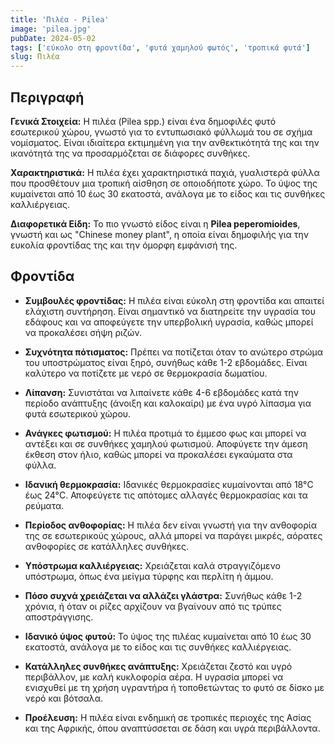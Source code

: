 ```yaml
---
title: 'Πιλέα - Pilea'
image: 'pilea.jpg'
pubDate: 2024-05-02
tags: ['εύκολο στη φροντίδα', 'φυτά χαμηλού φωτός', 'τροπικά φυτά']
slug: Πιλέα
---
```


**Περιγραφή**
----------------
**Γενικά Στοιχεία:**
Η πιλέα (Pilea spp.) είναι ένα δημοφιλές φυτό εσωτερικού χώρου, γνωστό για το εντυπωσιακό φύλλωμά του σε σχήμα νομίσματος. Είναι ιδιαίτερα εκτιμημένη για την ανθεκτικότητά της και την ικανότητά της να προσαρμόζεται σε διάφορες συνθήκες.

**Χαρακτηριστικά:**
Η πιλέα έχει χαρακτηριστικά παχιά, γυαλιστερά φύλλα που προσθέτουν μια τροπική αίσθηση σε οποιοδήποτε χώρο. Το ύψος της κυμαίνεται από 10 έως 30 εκατοστά, ανάλογα με το είδος και τις συνθήκες καλλιέργειας.

**Διαφορετικά Είδη:**
Το πιο γνωστό είδος είναι η **Pilea peperomioides**, γνωστή και ως "Chinese money plant", η οποία είναι δημοφιλής για την ευκολία φροντίδας της και την όμορφη εμφάνισή της.

**Φροντίδα**
--------------

* **Συμβουλές φροντίδας:** Η πιλέα είναι εύκολη στη φροντίδα και απαιτεί ελάχιστη συντήρηση. Είναι σημαντικό να διατηρείτε την υγρασία του εδάφους και να αποφεύγετε την υπερβολική υγρασία, καθώς μπορεί να προκαλέσει σήψη ριζών.

* **Συχνότητα πότισματος:** Πρέπει να ποτίζεται όταν το ανώτερο στρώμα του υποστρώματος είναι ξηρό, συνήθως κάθε 1-2 εβδομάδες. Είναι καλύτερο να ποτίζετε με νερό σε θερμοκρασία δωματίου.

* **Λίπανση:** Συνιστάται να λιπαίνετε κάθε 4-6 εβδομάδες κατά την περίοδο ανάπτυξης (άνοιξη και καλοκαίρι) με ένα υγρό λίπασμα για φυτά εσωτερικού χώρου.

* **Ανάγκες φωτισμού:** Η πιλέα προτιμά το έμμεσο φως και μπορεί να αντέξει και σε συνθήκες χαμηλού φωτισμού. Αποφύγετε την άμεση έκθεση στον ήλιο, καθώς μπορεί να προκαλέσει εγκαύματα στα φύλλα.

* **Ιδανική θερμοκρασία:** Ιδανικές θερμοκρασίες κυμαίνονται από 18°C έως 24°C. Αποφεύγετε τις απότομες αλλαγές θερμοκρασίας και τα ρεύματα.

* **Περίοδος ανθοφορίας:** Η πιλέα δεν είναι γνωστή για την ανθοφορία της σε εσωτερικούς χώρους, αλλά μπορεί να παράγει μικρές, αόρατες ανθοφορίες σε κατάλληλες συνθήκες.

* **Υπόστρωμα καλλιέργειας:** Χρειάζεται καλά στραγγιζόμενο υπόστρωμα, όπως ένα μείγμα τύρφης και περλίτη ή άμμου.

* **Πόσο συχνά χρειάζεται να αλλάζει γλάστρα:** Συνήθως κάθε 1-2 χρόνια, ή όταν οι ρίζες αρχίζουν να βγαίνουν από τις τρύπες αποστράγγισης.

* **Ιδανικό ύψος φυτού:** Το ύψος της πιλέας κυμαίνεται από 10 έως 30 εκατοστά, ανάλογα με το είδος και τις συνθήκες καλλιέργειας.

* **Κατάλληλες συνθήκες ανάπτυξης:** Χρειάζεται ζεστό και υγρό περιβάλλον, με καλή κυκλοφορία αέρα. Η υγρασία μπορεί να ενισχυθεί με τη χρήση υγραντήρα ή τοποθετώντας το φυτό σε δίσκο με νερό και βότσαλα.

* **Προέλευση:** Η πιλέα είναι ενδημική σε τροπικές περιοχές της Ασίας και της Αφρικής, όπου αναπτύσσεται σε δάση και υγρά περιβάλλοντα.